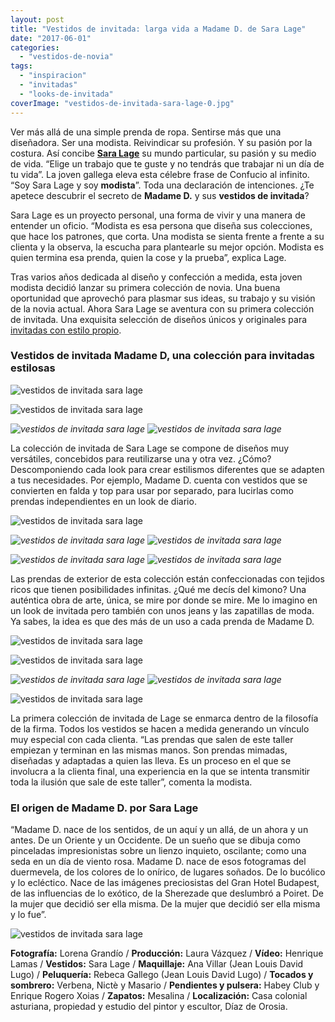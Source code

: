 ```yaml
---
layout: post
title: "Vestidos de invitada: larga vida a Madame D. de Sara Lage"
date: "2017-06-01"
categories: 
  - "vestidos-de-novia"
tags: 
  - "inspiracion"
  - "invitadas"
  - "looks-de-invitada"
coverImage: "vestidos-de-invitada-sara-lage-0.jpg"
---
```


Ver más allá de una simple prenda de ropa. Sentirse más que una diseñadora. Ser una modista. Reivindicar su profesión. Y su pasión por la costura. Así concibe [**Sara Lage**](http://saralage.com/) su mundo particular, su pasión y su medio de vida. “Elige un trabajo que te guste y no tendrás que trabajar ni un día de tu vida”. La joven gallega eleva esta célebre frase de Confucio al infinito. “Soy Sara Lage y soy **modista**”. Toda una declaración de intenciones. ¿Te apetece descubrir el secreto de **Madame D.** y sus **vestidos de invitada**?

Sara Lage es un proyecto personal, una forma de vivir y una manera de entender un oficio. “Modista es esa persona que diseña sus colecciones, que hace los patrones, que corta. Una modista se sienta frente a frente a su clienta y la observa, la escucha para plantearle su mejor opción. Modista es quien termina esa prenda, quien la cose y la prueba”, explica Lage.

Tras varios años dedicada al diseño y confección a medida, esta joven modista decidió lanzar su primera colección de novia. Una buena oportunidad que aprovechó para plasmar sus ideas, su trabajo y su visión de la novia actual. Ahora Sara Lage se aventura con su primera colección de invitada. Una exquisita selección de diseños únicos y originales para [invitadas con estilo propio](https://petitpleasures.com/invitada-de-boda-perfecta-trucos/).

### Vestidos de invitada Madame D, una colección para invitadas estilosas

![vestidos de invitada sara lage](/images/vestidos-de-invitada-sara-lage-1.jpg)

![vestidos de invitada sara lage](/images/vestidos-de-invitada-sara-lage-2.jpg)

 *![vestidos de invitada sara lage](/images/vestidos-de-invitada-sara-lage-3-1.jpg)*  *![vestidos de invitada sara lage](/images/vestidos-de-invitada-sara-lage-3.jpg)* 

La colección de invitada de Sara Lage se compone de diseños muy versátiles, concebidos para reutilizarse una y otra vez. ¿Cómo? Descomponiendo cada look para crear estilismos diferentes que se adapten a tus necesidades. Por ejemplo, Madame D. cuenta con vestidos que se convierten en falda y top para usar por separado, para lucirlas como prendas independientes en un look de diario.

![vestidos de invitada sara lage](/images/vestidos-de-invitada-sara-lage-4.jpg)

 *![vestidos de invitada sara lage](/images/vestidos-de-invitada-sara-lage-5.jpg)*  *![vestidos de invitada sara lage](/images/vestidos-de-invitada-sara-lage-5-1.jpg)* 

 *![vestidos de invitada sara lage](/images/vestidos-de-invitada-sara-lage-6.jpg)*  *![vestidos de invitada sara lage](/images/vestidos-de-invitada-sara-lage-6-1.jpg)* 

Las prendas de exterior de esta colección están confeccionadas con tejidos ricos que tienen posibilidades infinitas. ¿Qué me decís del kimono? Una auténtica obra de arte, única, se mire por donde se mire. Me lo imagino en un look de invitada pero también con unos jeans y las zapatillas de moda. Ya sabes, la idea es que des más de un uso a cada prenda de Madame D.

![vestidos de invitada sara lage](/images/vestidos-de-invitada-sara-lage-8.jpg)

![vestidos de invitada sara lage](/images/vestidos-de-invitada-sara-lage-7.jpg)

 *![vestidos de invitada sara lage](/images/vestidos-de-invitada-sara-lage-9-1.jpg)*  *![vestidos de invitada sara lage](/images/vestidos-de-invitada-sara-lage-9.jpg)* 

![vestidos de invitada sara lage](/images/vestidos-de-invitada-sara-lage-10.jpg)

La primera colección de invitada de Lage se enmarca dentro de la filosofía de la firma. Todos los vestidos se hacen a medida generando un vínculo muy especial con cada clienta. “Las prendas que salen de este taller empiezan y terminan en las mismas manos. Son prendas mimadas, diseñadas y adaptadas a quien las lleva. Es un proceso en el que se involucra a la clienta final, una experiencia en la que se intenta transmitir toda la ilusión que sale de este taller”, comenta la modista.

### El origen de Madame D. por Sara Lage

“Madame D. nace de los sentidos, de un aquí y un allá, de un ahora y un antes. De un Oriente y un Occidente. De un sueño que se dibuja como pinceladas impresionistas sobre un lienzo inquieto, oscilante; como una seda en un día de viento rosa. Madame D. nace de esos fotogramas del duermevela, de los colores de lo onírico, de lugares soñados. De lo bucólico y lo ecléctico. Nace de las imágenes preciosistas del Gran Hotel Budapest, de las influencias de lo exótico, de la Sherezade que deslumbró a Poiret. De la mujer que decidió ser ella misma. De la mujer que decidió ser ella misma y lo fue”.

![vestidos de invitada sara lage](/images/vestidos-de-invitada-sara-lage-11.jpg)

**Fotografía:** Lorena Grandío / **Producción:** Laura Vázquez / **Vídeo:** Henrique Lamas / **Vestidos:** Sara Lage / **Maquillaje:** Ana Villar (Jean Louis David Lugo) / **Peluquería:** Rebeca Gallego (Jean Louis David Lugo) / **Tocados y sombrero:** Verbena, Nictè y Masario / **Pendientes y pulsera:** Habey Club y Enrique Rogero Xoias / **Zapatos:** Mesalina / **Localización:** Casa colonial asturiana, propiedad y estudio del pintor y escultor, Díaz de Orosia.
